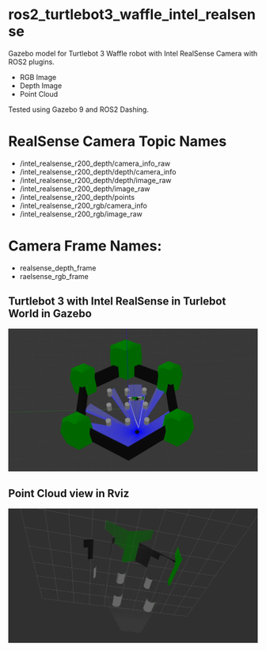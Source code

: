 # ros2_turtlebot3_waffle_intel_realsense
Gazebo model for Turtlebot 3 Waffle robot with Intel RealSense Camera with ROS2 plugins.

- RGB Image
- Depth Image
- Point Cloud

Tested using Gazebo 9 and ROS2 Dashing.

# RealSense Camera Topic Names

- /intel_realsense_r200_depth/camera_info_raw
- /intel_realsense_r200_depth/depth/camera_info
- /intel_realsense_r200_depth/depth/image_raw
- /intel_realsense_r200_depth/image_raw
- /intel_realsense_r200_depth/points
- /intel_realsense_r200_rgb/camera_info
- /intel_realsense_r200_rgb/image_raw

# Camera Frame Names: 

- realsense_depth_frame
- raelsense_rgb_frame

## Turtlebot 3 with Intel RealSense in Turlebot World in Gazebo
![gz_realsense.png](https://raw.githubusercontent.com/mlherd/ros2_turtlebot3_waffle_intel_realsense/master/pics/gz_realsense.png)

## Point Cloud view in Rviz
![gz_realsense.png](https://raw.githubusercontent.com/mlherd/ros2_turtlebot3_waffle_intel_realsense/master/pics/rviz_point_cloud.png)
